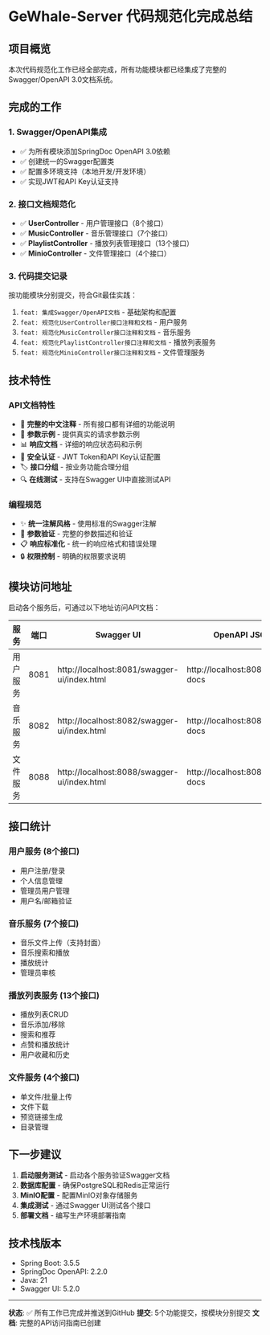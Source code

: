 # GeWhale-Server 代码规范化完成总结

## 项目概览

本次代码规范化工作已经全部完成，所有功能模块都已经集成了完整的Swagger/OpenAPI 3.0文档系统。

## 完成的工作

### 1. Swagger/OpenAPI集成
- ✅ 为所有模块添加SpringDoc OpenAPI 3.0依赖
- ✅ 创建统一的Swagger配置类
- ✅ 配置多环境支持（本地开发/开发环境）
- ✅ 实现JWT和API Key认证支持

### 2. 接口文档规范化
- ✅ **UserController** - 用户管理接口（8个接口）
- ✅ **MusicController** - 音乐管理接口（7个接口）  
- ✅ **PlaylistController** - 播放列表管理接口（13个接口）
- ✅ **MinioController** - 文件管理接口（4个接口）

### 3. 代码提交记录
按功能模块分别提交，符合Git最佳实践：

1. `feat: 集成Swagger/OpenAPI文档` - 基础架构和配置
2. `feat: 规范化UserController接口注释和文档` - 用户服务
3. `feat: 规范化MusicController接口注释和文档` - 音乐服务
4. `feat: 规范化PlaylistController接口注释和文档` - 播放列表服务
5. `feat: 规范化MinioController接口注释和文档` - 文件管理服务

## 技术特性

### API文档特性
- 📝 **完整的中文注释** - 所有接口都有详细的功能说明
- 🔧 **参数示例** - 提供真实的请求参数示例
- 📊 **响应文档** - 详细的响应状态码和示例
- 🔐 **安全认证** - JWT Token和API Key认证配置
- 🏷️ **接口分组** - 按业务功能合理分组
- 🔍 **在线测试** - 支持在Swagger UI中直接测试API

### 编程规范
- ✨ **统一注解风格** - 使用标准的Swagger注解
- 🎯 **参数验证** - 完整的参数描述和验证
- 📋 **响应标准化** - 统一的响应格式和错误处理
- 🔒 **权限控制** - 明确的权限要求说明

## 模块访问地址

启动各个服务后，可通过以下地址访问API文档：

| 服务 | 端口 | Swagger UI | OpenAPI JSON |
|------|------|------------|--------------|
| 用户服务 | 8081 | http://localhost:8081/swagger-ui/index.html | http://localhost:8081/v3/api-docs |
| 音乐服务 | 8082 | http://localhost:8082/swagger-ui/index.html | http://localhost:8082/v3/api-docs |
| 文件服务 | 8088 | http://localhost:8088/swagger-ui/index.html | http://localhost:8088/v3/api-docs |

## 接口统计

### 用户服务 (8个接口)
- 用户注册/登录
- 个人信息管理  
- 管理员用户管理
- 用户名/邮箱验证

### 音乐服务 (7个接口)
- 音乐文件上传（支持封面）
- 音乐搜索和播放
- 播放统计
- 管理员审核

### 播放列表服务 (13个接口)
- 播放列表CRUD
- 音乐添加/移除
- 搜索和推荐
- 点赞和播放统计
- 用户收藏和历史

### 文件服务 (4个接口)
- 单文件/批量上传
- 文件下载
- 预览链接生成
- 目录管理

## 下一步建议

1. **启动服务测试** - 启动各个服务验证Swagger文档
2. **数据库配置** - 确保PostgreSQL和Redis正常运行
3. **MinIO配置** - 配置MinIO对象存储服务
4. **集成测试** - 通过Swagger UI测试各个接口
5. **部署文档** - 编写生产环境部署指南

## 技术栈版本

- Spring Boot: 3.5.5
- SpringDoc OpenAPI: 2.2.0
- Java: 21
- Swagger UI: 5.2.0

---

**状态**: ✅ 所有工作已完成并推送到GitHub
**提交**: 5个功能提交，按模块分别提交
**文档**: 完整的API访问指南已创建